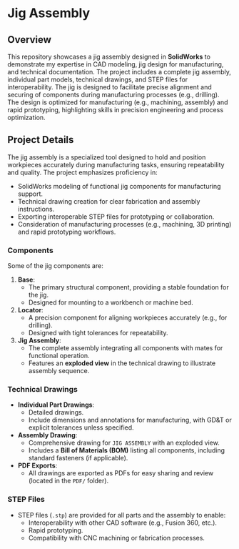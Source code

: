 # Jig Assembly

## Overview

This repository showcases a jig assembly designed in **SolidWorks** to demonstrate my expertise in CAD modeling, jig design for manufacturing, and technical documentation. The project includes a complete jig assembly, individual part models, technical drawings, and STEP files for interoperability. The jig is designed to facilitate precise alignment and securing of components during manufacturing processes (e.g., drilling). The design is optimized for manufacturing (e.g., machining, assembly) and rapid prototyping, highlighting skills in precision engineering and process optimization.

## Project Details

The jig assembly is a specialized tool designed to hold and position workpieces accurately during manufacturing tasks, ensuring repeatability and quality. The project emphasizes proficiency in:

- SolidWorks modeling of functional jig components for manufacturing support.
- Technical drawing creation for clear fabrication and assembly instructions.
- Exporting interoperable STEP files for prototyping or collaboration.
- Consideration of manufacturing processes (e.g., machining, 3D printing) and rapid prototyping workflows.

### Components

Some of the jig components are:

1. **Base**:
   - The primary structural component, providing a stable foundation for the jig.
   - Designed for mounting to a workbench or machine bed.
2. **Locator**:
   - A precision component for aligning workpieces accurately (e.g., for drilling).
   - Designed with tight tolerances for repeatability.
3. **Jig Assembly**:
   - The complete assembly integrating all components with mates for functional operation.
   - Features an **exploded view** in the technical drawing to illustrate assembly sequence.

### Technical Drawings

- **Individual Part Drawings**:
  - Detailed drawings.
  - Include dimensions and annotations for manufacturing, with GD&T or explicit tolerances unless specified.
- **Assembly Drawing**:
  - Comprehensive drawing for `JIG ASSEMBLY` with an exploded view.
  - Includes a **Bill of Materials (BOM)** listing all components, including standard fasteners (if applicable).
- **PDF Exports**:
  - All drawings are exported as PDFs for easy sharing and review (located in the `PDF/` folder).

### STEP Files

- STEP files (`.stp`) are provided for all parts and the assembly to enable:
  - Interoperability with other CAD software (e.g., Fusion 360, etc.).
  - Rapid prototyping.
  - Compatibility with CNC machining or fabrication processes.
